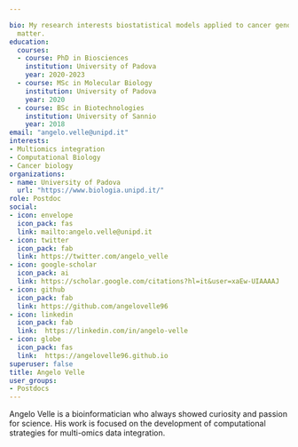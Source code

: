```yaml
---

bio: My research interests biostatistical models applied to cancer genomics
  matter.
education:
  courses:
  - course: PhD in Biosciences
    institution: University of Padova
    year: 2020-2023
  - course: MSc in Molecular Biology
    institution: University of Padova
    year: 2020
  - course: BSc in Biotechnologies
    institution: University of Sannio
    year: 2018
email: "angelo.velle@unipd.it"
interests:
- Multiomics integration
- Computational Biology
- Cancer biology
organizations:
- name: University of Padova
  url: "https://www.biologia.unipd.it/"
role: Postdoc
social:
- icon: envelope
  icon_pack: fas
  link: mailto:angelo.velle@unipd.it
- icon: twitter
  icon_pack: fab
  link: https://twitter.com/angelo_velle
- icon: google-scholar
  icon_pack: ai
  link: https://scholar.google.com/citations?hl=it&user=xaEw-UIAAAAJ
- icon: github
  icon_pack: fab
  link: https://github.com/angelovelle96
- icon: linkedin
  icon_pack: fab
  link:  https://linkedin.com/in/angelo-velle 
- icon: globe
  icon_pack: fas
  link:  https://angelovelle96.github.io  
superuser: false
title: Angelo Velle
user_groups:
- Postdocs
---
```


Angelo Velle is a bioinformatician who always showed curiosity and passion for science. His work is focused on the development of computational strategies for multi-omics data integration.

